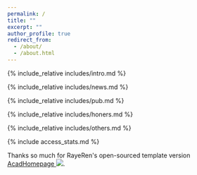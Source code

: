 ```yaml
---
permalink: /
title: ""
excerpt: ""
author_profile: true
redirect_from: 
  - /about/
  - /about.html
---
```


<span class='anchor' id='about-me'></span>
{% include_relative includes/intro.md %}

{% include_relative includes/news.md %}

{% include_relative includes/pub.md %}

{% include_relative includes/honers.md %}

{% include_relative includes/others.md %}

{% include access_stats.md %}

Thanks so much for RayeRen's open-sourced template version [AcadHomepage ![](https://img.shields.io/github/stars/RayeRen/acad-homepage.github.io?style=social)](https://github.com/RayeRen/acad-homepage.github.io).
